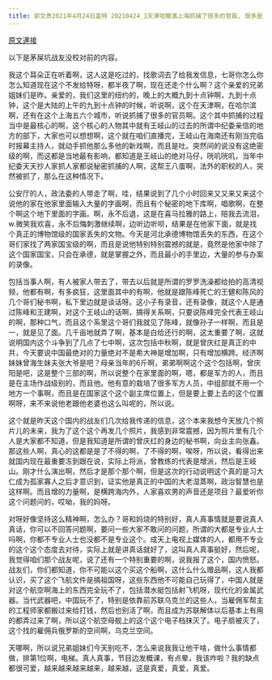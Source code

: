 ```yaml
---
title: 郭文贵2021年4月24日盖特 20210424_1天津哈爾濱上海抓捕了很多的官員, 很多是王岐山在中紀委時的親信馬仔; 國內現在最具實力的絕不是習近平而是曾慶紅, 增的家人全是軍方的, 級別又高; 文貴爆了航空母艦的事後中南坑震怒
---
```


[原文連接](https://gnews.org/ThreadView/53480721)

以下是茅屎坑战友没校对前的内容。

我这个耳朵正在听着啊，这人这是吃过的，找歌词去了给我发信息，七哥你怎么你怎么知道现在这个不发给特呀，都半夜了啊，现在还走个什么啊？这个亲爱的兄弟姐妹们是昨。亲爱的，我们这里的纽约的，晚上的大概九到十点钟啊，九到十点钟，这个是大陆的上午的九到十点钟的时候，听说啊，这个在天津啊，在哈尔滨啊，还有在这个上海五六个城市，听说抓捕了很多的官员啊。这个其中抓捕的过程当中是最核心的啊，这个核心的人物其中就有王岐山的过去的所谓中纪委亲信的地方的部下，大家也可以想想啊，这个就在咱们直播完，王岐山在海南还有刚当完临时报幕主持人，就动手抓他那么多他的新戏啊，而且是吐。突然间的说没有这绝密级的啊，而这都是当地最有影响，都知道是王岐山的绝对马仔，咣叽咣叽，当年中纪委天天抄人家抓人家都说秘密抓捕的人啊，这帮王八蛋啊，法外的职权的人，突然被抓了，那么在这种情况下。

  公安厅的人，政法委的人带走了啊，哇，结果说到了几个小时回来又又来又来这个说他的家在他家里面输入大量的字画啊，而且有个秘密的地下库啊，唱歌啊，在整个啊这个地下里面的字画。啊，永不后退，这是在喜马拉雅的路上，陪我去流泪，w.微笑我欢喜，永不后悔刺激继续啊，边听边听呗，结果是在他家下面，就是找个真正的博物馆级的国家丢失的文物。今天是河北承德博物馆丢失的东西，在这个哥们家找了两家国宝级的啊，而且是说他特别特别震撼的就是，竟然是他家中除了这个国家国宝，只会在承德，就是掌握之外，而且最小的手里边，大量的参与办案的录像。

  包括当事人啊，有人被家人带去了，带去以后就是所谓的罗罗洗澡都给拍的高清视频，他都有啊，有多疯狂，这里面其中的有啊，他就是跟陈峰死亡的王健和陈风的几个哥们秘书啊，私下里边就是谈话呀。这小子有录音，还有录像，就这个人是通过陈峰和王建啊，对这个王岐山的话啊，搞得关系啊，只要说陈峰完全代表王岐山的啊，那种口气，而且这个系里这个哥们我就见了陈峰，就像孙子一样啊，而且是一，就是见了面。几千亩地就弄了啊，基本是白给还行的啊，这太重要了啊，这就说明国内这个斗争到了几点了七中啊，这次包括中秋啊，就是曾庆红是真正的中共，今天要说中国最绝对的力量绝对不是希大神是增加啊，只有增加横跨。经济啊妹妹曾海生妹夫张大爷是吧？母亲当年的6斤啊，弟弟啊啊这个这个包括啊，曾庆阳是吧，这是整个三部的啊，所以说整个在家里面的啊，嗯，都是军方的人，而且是在主场作战级别的，而且他。他有意的栽培了很多军方人员，中组部就不用一个地方一个事啊，而且是在国家这个这个副主席位置上，但是要上要上去的这个位置啊呀，来不来说他老跟他老婆也这么叫呢的，所以说。

  这个就是昨天这个国内的战友们几次给我传递的信息，这个本来我想今天放几个照片儿的未来，我为了这个这个再发几个照片，我感到非常震撼，因为照片里有几个人是大家都不知道，但是我知道是所谓的曾庆红的身边的秘书啊，向业主向张鑫。那这些人啊，真心的这都是是了不得的啊，了不得的啊，唉呀，所以说，看得出来就国内现在最重要冻到跟在说，实际上将派，曾教练的代表是增派，然后是王岐山。刚才什么演出啊，然后才是那个那个啊，但是这次的行动说明这个真的是习大仁成为孤家寡人之后才意识到，证实他是真正的中国的大老湿蒸啊，政治智慧也是这样啊。而且增的力量啊，是横跨海内外，人家喜欢男的声音还是项目？最爱听你这个问题问的，哎呦，我的妈呀。

  对呀好像坚持这么精神啊，怎么办？哥和妈烧的特别好，真人真事情就是要说真人真话，你可以不回答问题啊，要问一些大家不敢问的问题，所谓的大都是专业人士吗啊，你都不专业人士也没都不是专业这个。成天上电视上媒体的人，都用不专业的这个这个态度去对待，实际上就是讲真话就好了，这叫真人真事挺好，然后呢，我觉得咱们那个战友呢，说了还有一个特别重要的啊，说我报了这个，国内愤怒。战友们，你们都知道，你不可能以这个买这个船啊，这什么什么赠品啊，这人我都认识，买了这个飞航文件是搞祖国呀，这些东西他不可能自己玩得了，中国人就是对这个航空啊海上的东西完全玩不了，包括潜水艇包括射飞机呀，现代化的金属武器。当代武器吧，中国玩不了，特别是依靠前苏联乌克兰的这些人，当雇佣军帮主的工程师家都搬过来给打钱，然后也别活了啊，而且成为苏联解体以后基本上有用的都弄过来了啊，所以这个航空母舰上的这个这个电子档抹灭了。电子扇被灭了，这个找的雇佣兵俄罗斯的空间啊，乌克兰空间。

  天哪啊，所以说兄弟姐妹们今天别吃不，怎么来说我我让他干啥，做什么事情都做，排第1位啊，电梯。真人真事，节目边发概课，有点晕，我该咋啦？我的缺点都很可爱，越来越来越来越来，越来越，这是真爱，真爱，真爱。
